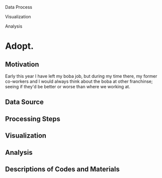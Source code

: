 Data Process

Visualization

Analysis

# Adopt.

## Motivation
Early this year I have left my boba job, but during my time there, my former co-workers and I would always think about the boba at other franchinse; seeing if they'd be better or worse than where we working at. 

## Data Source


## Processing Steps

## Visualization



## Analysis



## Descriptions of Codes and Materials
